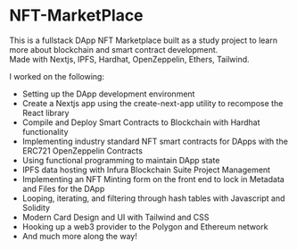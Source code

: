 # NFT-MarketPlace

This is a fullstack DApp NFT Marketplace built as a study project to learn more about blockchain and smart contract development.  
Made with Nextjs, IPFS, Hardhat, OpenZeppelin, Ethers, Tailwind.

I worked on the following: 
- Setting up the DApp development environment
- Create a Nextjs app using the create-next-app utility to recompose the React library
- Compile and Deploy Smart Contracts to Blockchain with Hardhat functionality
- Implementing industry standard NFT smart contracts for DApps with the ERC721 OpenZeppelin Contracts
- Using functional programming to maintain DApp state
- IPFS data hosting with Infura Blockchain Suite Project Management
- Implementing an NFT Minting form on the front end to lock in Metadata and Files for the DApp
- Looping, iterating, and filtering through hash tables with Javascript and Solidity
- Modern Card Design and UI with Tailwind and CSS
- Hooking up a web3 provider to the Polygon and Ethereum network
- And much more along the way! 
